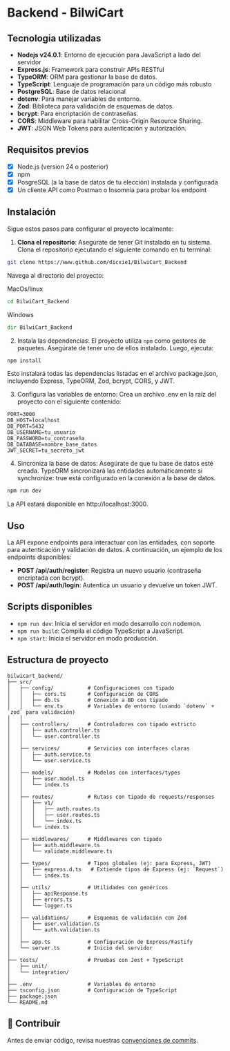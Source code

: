 # Backend - BilwiCart 

## Tecnologia utilizadas
- **Nodejs v24.0.1**: Entorno de ejecución para JavaScript a lado del servidor
- **Express.js**: Framework para construir APIs RESTful
- **TypeORM**: ORM para gestionar la base de datos.
- **TypeScript**: Lenguaje de programación para un código más robusto
- **PostgreSQL**: Base de datos relacional
- **dotenv**: Para manejar variables de entorno.
- **Zod**: Biblioteca para validación de esquemas de datos.
- **bcrypt**: Para encriptación de contraseñas.
- **CORS**: Middleware para habilitar Cross-Origin Resource Sharing.
- **JWT**: JSON Web Tokens para autenticación y autorización.  

## Requisitos previos
- [x] Node.js (version 24 o posterior)
- [x] npm
- [x] PosgreSQL (a la base de datos de tu elección) instalada y configurada
- [x] Un cliente API como Postman o Insomnia para probar los endpoint

## Instalación

Sigue estos pasos para configurar el proyecto localmente:
1. **Clona el repositorio**: Asegúrate de tener Git instalado en tu sistema. Clona el repositorio ejecutando el siguiente comando en tu terminal:

```bash
git clone https://www.github.com/dicxie1/BilwiCart_Backend 
```
Navega al directorio del proyecto:

MacOs/linux
```bash
cd BilwiCart_Backend
```
Windows

```cmd
dir BilwiCart_Backend
```
2. Instala las dependencias: El proyecto utiliza `npm`  como gestores de paquetes. Asegúrate de tener uno de ellos instalado. Luego, ejecuta:

```zsh
npm install
```

Esto instalará todas las dependencias listadas en el archivo package.json, incluyendo Express, TypeORM, Zod, bcrypt, CORS, y JWT.

3. Configura las variables de entorno: Crea un archivo .env en la raíz del proyecto con el siguiente contenido:

```env
PORT=3000
DB_HOST=localhost
DB_PORT=5432
DB_USERNAME=tu_usuario
DB_PASSWORD=tu_contraseña
DB_DATABASE=nombre_base_datos
JWT_SECRET=tu_secreto_jwt
```
4. Sincroniza la base de datos: Asegúrate de que tu base de datos esté creada. TypeORM sincronizará las entidades automáticamente si synchronize: true está configurado en la conexión a la base de datos.

```bash
npm run dev
```

La API estará disponible en http://localhost:3000.

## Uso
La API expone endpoints para interactuar con las entidades, con soporte para autenticación y validación de datos. A continuación, un ejemplo de los endpoints disponibles:

- **POST /api/auth/register**: Registra un nuevo usuario (contraseña encriptada con bcrypt).
- **POST /api/auth/login**: Autentica un usuario y devuelve un token JWT.

## Scripts disponibles
- `npm run dev`: Inicia el servidor en modo desarrollo con nodemon.
- `npm run build`: Compila el código TypeScript a JavaScript.
- `npm start`: Inicia el servidor en modo producción.

## Estructura de proyecto
```
bilwicart_backend/
├── src/
│   ├── config/           # Configuraciones con tipado
│   │   ├── cors.ts       # Configuración de CORS
│   │   ├── db.ts         # Conexión a BD con tipado
│   │   └── env.ts        # Variables de entorno (usando `dotenv` + `zod` para validación)
│   │
│   ├── controllers/      # Controladores con tipado estricto
│   │   ├── auth.controller.ts
│   │   └── user.controller.ts
│   │
│   ├── services/         # Servicios con interfaces claras
│   │   ├── auth.service.ts
│   │   └── user.service.ts
│   │
│   ├── models/           # Modelos con interfaces/types
│   │   ├── user.model.ts
│   │   └── index.ts
│   │
│   ├── routes/           # Rutass con tipado de requests/responses
│   │   ├── v1/
│   │   │   ├── auth.routes.ts
│   │   │   ├── user.routes.ts
│   │   │   └── index.ts
│   │   └── index.ts
│   │
│   ├── middlewares/      # Middlewares con tipado
│   │   ├── auth.middleware.ts
│   │   └── validate.middleware.ts
│   │
│   ├── types/            # Tipos globales (ej: para Express, JWT)
│   │   ├── express.d.ts   # Extiende tipos de Express (ej: `Request`)
│   │   └── index.ts
│   │
│   ├── utils/            # Utilidades con genéricos
│   │   ├── apiResponse.ts
│   │   ├── errors.ts
│   │   └── logger.ts
│   │
│   ├── validations/      # Esquemas de validación con Zod
│   │   ├── user.validation.ts
│   │   └── auth.validation.ts
│   │
│   ├── app.ts            # Configuración de Express/Fastify
│   └── server.ts         # Inicio del servidor
│
├── tests/                # Pruebas con Jest + TypeScript
│   ├── unit/
│   └── integration/
│
├── .env                  # Variables de entorno
├── tsconfig.json         # Configuración de TypeScript
├── package.json
└── README.md
```
## 📝 Contribuir
Antes de enviar código, revisa nuestras [convenciones de commits](CONTRIBUTING.md#convenciones-de-commits).